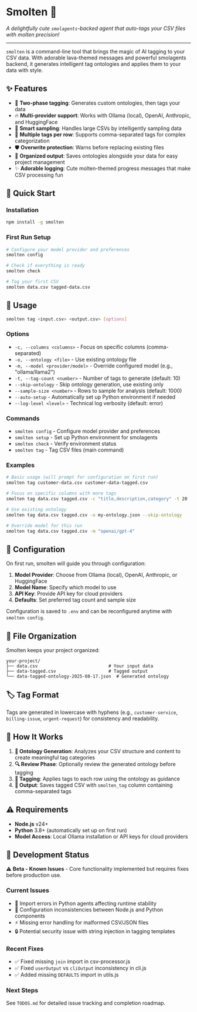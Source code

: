 # Smolten 🌋

_A delightfully cute `smolagents`-backed agent that auto-tags your CSV files with molten precision!_

---

`smolten` is a command-line tool that brings the magic of AI tagging to your CSV data. With adorable lava-themed messages and powerful smolagents backend, it generates intelligent tag ontologies and applies them to your data with style.

## ✨ Features

- 🌋 **Two-phase tagging**: Generates custom ontologies, then tags your data
- 🔥 **Multi-provider support**: Works with Ollama (local), OpenAI, Anthropic, and HuggingFace
- 🍯 **Smart sampling**: Handles large CSVs by intelligently sampling data
- 💫 **Multiple tags per row**: Supports comma-separated tags for complex categorization  
- 🛡️ **Overwrite protection**: Warns before replacing existing files
- 📁 **Organized output**: Saves ontologies alongside your data for easy project management
- ✨ **Adorable logging**: Cute molten-themed progress messages that make CSV processing fun

## 🚀 Quick Start

### Installation
```bash
npm install -g smolten
```

### First Run Setup
```bash
# Configure your model provider and preferences
smolten config

# Check if everything is ready
smolten check

# Tag your first CSV
smolten data.csv tagged-data.csv
```

## 📖 Usage

```bash
smolten tag <input.csv> <output.csv> [options]
```

### Options

- `-c, --columns <columns>` - Focus on specific columns (comma-separated)
- `-o, --ontology <file>` - Use existing ontology file
- `-m, --model <provider/model>` - Override configured model (e.g., "ollama/llama2")
- `-t, --tag-count <number>` - Number of tags to generate (default: 10)
- `--skip-ontology` - Skip ontology generation, use existing only
- `--sample-size <number>` - Rows to sample for analysis (default: 1000)
- `--auto-setup` - Automatically set up Python environment if needed
- `--log-level <level>` - Technical log verbosity (default: error)

### Commands

- `smolten config` - Configure model provider and preferences
- `smolten setup` - Set up Python environment for smolagents
- `smolten check` - Verify environment status
- `smolten tag` - Tag CSV files (main command)

### Examples

```bash
# Basic usage (will prompt for configuration on first run)
smolten tag customer-data.csv customer-data-tagged.csv

# Focus on specific columns with more tags
smolten tag data.csv tagged.csv -c "title,description,category" -t 20

# Use existing ontology
smolten tag data.csv tagged.csv -o my-ontology.json --skip-ontology

# Override model for this run
smolten tag data.csv tagged.csv -m "openai/gpt-4"
```

## 🔧 Configuration

On first run, smolten will guide you through configuration:

1. **Model Provider**: Choose from Ollama (local), OpenAI, Anthropic, or HuggingFace
2. **Model Name**: Specify which model to use
3. **API Key**: Provide API key for cloud providers
4. **Defaults**: Set preferred tag count and sample size

Configuration is saved to `.env` and can be reconfigured anytime with `smolten config`.

## 📁 File Organization

Smolten keeps your project organized:

```
your-project/
├── data.csv                           # Your input data
├── data-tagged.csv                    # Tagged output
└── data-tagged-ontology-2025-08-17.json  # Generated ontology
```

## 🏷️ Tag Format

Tags are generated in lowercase with hyphens (e.g., `customer-service`, `billing-issue`, `urgent-request`) for consistency and readability.

## 🎯 How It Works

1. **🌋 Ontology Generation**: Analyzes your CSV structure and content to create meaningful tag categories
2. **🔍 Review Phase**: Optionally review the generated ontology before tagging
3. **🍯 Tagging**: Applies tags to each row using the ontology as guidance
4. **💎 Output**: Saves tagged CSV with `smolten_tag` column containing comma-separated tags

## ⚠️ Requirements

- **Node.js** v24+ 
- **Python** 3.8+ (automatically set up on first run)
- **Model Access**: Local Ollama installation or API keys for cloud providers

## 🚨 Development Status

⚠️ **Beta - Known Issues** - Core functionality implemented but requires fixes before production use.

### Current Issues
- 🐛 Import errors in Python agents affecting runtime stability
- 🔧 Configuration inconsistencies between Node.js and Python components  
- ⚡ Missing error handling for malformed CSV/JSON files
- 🔒 Potential security issue with string injection in tagging templates

### Recent Fixes
- ✅ Fixed missing `join` import in csv-processor.js
- ✅ Fixed `userOutput` vs `cliOutput` inconsistency in cli.js
- ✅ Added missing `DEFAULTS` import in utils.js

### Next Steps
See `TODOS.md` for detailed issue tracking and completion roadmap.
